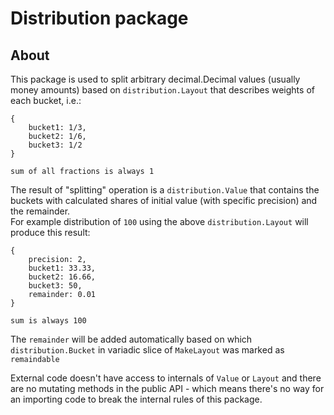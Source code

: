 # Distribution package

## About 
This package is used to split arbitrary decimal.Decimal values (usually money amounts) based on `distribution.Layout` that describes weights of each bucket, i.e.: 
```
{
    bucket1: 1/3, 
    bucket2: 1/6, 
    bucket3: 1/2
}

sum of all fractions is always 1
```

The result of "splitting" operation is a `distribution.Value` that contains the buckets with calculated shares of initial value (with specific precision) and the remainder.  
For example distribution of `100` using the above `distribution.Layout` will produce this result:
```
{
    precision: 2, 
    bucket1: 33.33, 
    bucket2: 16.66, 
    bucket3: 50, 
    remainder: 0.01
}

sum is always 100
```
The `remainder` will be added automatically based on which `distribution.Bucket` in variadic slice of `MakeLayout` was marked as `remaindable`

External code doesn't have access to internals of `Value` or `Layout` and there are no mutating methods in the public API - which means there's no way for an importing code to break the internal rules of this package.
